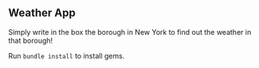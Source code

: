## Weather App

Simply write in the box the borough in New York to find out the weather in that borough!


Run `bundle install` to install gems.


